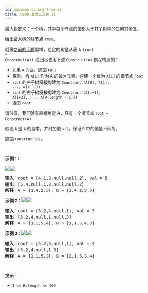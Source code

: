 ```yaml
---
id: maximum-binary-tree-ii
title: 0998.最大二叉树 II
---
```

最大树定义：一个树，其中每个节点的值都大于其子树中的任何其他值。

给出最大树的根节点 <code>root</code>。

就像[之前的问题](https://leetcode-cn.com/problems/maximum-binary-tree/)那样，给定的树是从表 <code>A</code>（<code>root = Construct(A)</code>）递归地使用下述 <code>Construct(A)</code> 例程构造的：


- 如果 <code>A</code> 为空，返回 <code>null</code>
- 否则，令 <code>A[i]</code> 作为 A 的最大元素。创建一个值为 <code>A[i]</code> 的根节点 <code>root</code>
- <code>root</code> 的左子树将被构建为 <code>Construct([A[0], A[1], ..., A[i-1]])</code>
- <code>root</code> 的右子树将被构建为 <code>Construct([A[i+1], A[i+2], ..., A[A.length - 1]])</code>
- 返回 <code>root</code>

请注意，我们没有直接给定 A，只有一个根节点 <code>root = Construct(A)</code>.

假设 <code>B</code> 是 <code>A</code> 的副本，并附加值 <code>val</code>。保证 <code>B</code> 中的值是不同的。

返回 <code>Construct(B)</code>。

 

**示例 1：**

**![](https://assets.leetcode-cn.com/aliyun-lc-upload/uploads/2019/02/23/maximum-binary-tree-1-1.png)![](https://assets.leetcode-cn.com/aliyun-lc-upload/uploads/2019/02/23/maximum-binary-tree-1-2.png)**


<pre><strong>输入：</strong>root = [4,1,3,null,null,2], val = 5<br/><strong>输出：</strong>[5,4,null,1,3,null,null,2]<br/><strong>解释：</strong>A = [1,4,2,3], B = [1,4,2,3,5]<br/></pre>

**示例 2：![](https://assets.leetcode-cn.com/aliyun-lc-upload/uploads/2019/02/23/maximum-binary-tree-2-1.png)![](https://assets.leetcode-cn.com/aliyun-lc-upload/uploads/2019/02/23/maximum-binary-tree-2-2.png)**


<pre><strong>输入：</strong>root = [5,2,4,null,1], val = 3<br/><strong>输出：</strong>[5,2,4,null,1,null,3]<br/><strong>解释：</strong>A = [2,1,5,4], B = [2,1,5,4,3]<br/></pre>

**示例 3：![](https://assets.leetcode-cn.com/aliyun-lc-upload/uploads/2019/02/23/maximum-binary-tree-3-1.png)![](https://assets.leetcode-cn.com/aliyun-lc-upload/uploads/2019/02/23/maximum-binary-tree-3-2.png)**


<pre><strong>输入：</strong>root = [5,2,3,null,1], val = 4<br/><strong>输出：</strong>[5,2,4,null,1,3]<br/><strong>解释：</strong>A = [2,1,5,3], B = [2,1,5,3,4]<br/></pre>

 

**提示：**

- <code>1 &lt;= B.length &lt;= 100</code>
 

 
